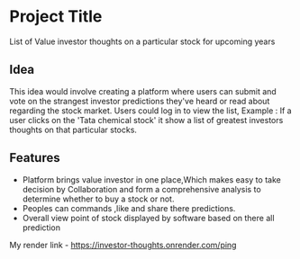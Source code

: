 # Project Title
List of Value investor thoughts on a particular stock for upcoming years

## Idea
This idea would involve creating a platform where users can submit and vote on the  strangest investor predictions they've heard or read about regarding the stock market. Users could log in to view the list, Example : If a user clicks on the 'Tata chemical stock' it show a list of greatest investors thoughts on that particular stocks.

## Features
- Platform brings value investor in one place,Which makes easy to take decision by Collaboration and form a comprehensive analysis to determine whether to buy a stock or not.
- Peoples can  commands ,like and share there predictions.
- Overall view point of stock displayed by software based on there all prediction

My render link - https://investor-thoughts.onrender.com/ping